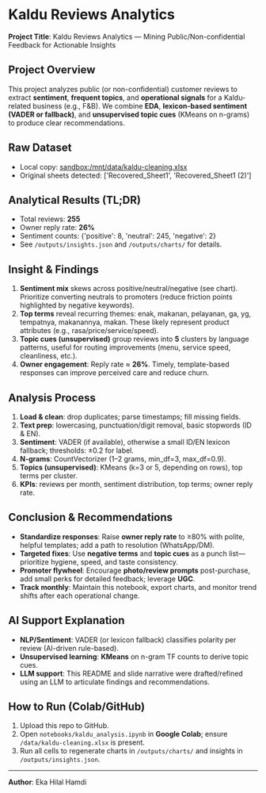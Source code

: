 # Kaldu Reviews Analytics

**Project Title**: Kaldu Reviews Analytics — Mining Public/Non-confidential Feedback for Actionable Insights

## Project Overview
This project analyzes public (or non-confidential) customer reviews to extract **sentiment**, **frequent topics**, and **operational signals** for a Kaldu-related business (e.g., F&B). We combine **EDA**, **lexicon-based sentiment (VADER or fallback)**, and **unsupervised topic cues** (KMeans on n-grams) to produce clear recommendations.

## Raw Dataset
- Local copy: [sandbox:/mnt/data/kaldu-cleaning.xlsx](sandbox:/mnt/data/kaldu-cleaning.xlsx)
- Original sheets detected: ['Recovered_Sheet1', 'Recovered_Sheet1 (2)']

## Analytical Results (TL;DR)
- Total reviews: **255**
- Owner reply rate: **26%**
- Sentiment counts: {'positive': 8, 'neutral': 245, 'negative': 2}
- See `/outputs/insights.json` and `/outputs/charts/` for details.

## Insight & Findings
1. **Sentiment mix** skews across positive/neutral/negative (see chart). Prioritize converting neutrals to promoters (reduce friction points highlighted by negative keywords).
2. **Top terms** reveal recurring themes: enak, makanan, pelayanan, ga, yg, tempatnya, makanannya, makan. These likely represent product attributes (e.g., rasa/price/service/speed).
3. **Topic cues (unsupervised)** group reviews into **5** clusters by language patterns, useful for routing improvements (menu, service speed, cleanliness, etc.).
4. **Owner engagement**: Reply rate ≈ **26%**. Timely, template-based responses can improve perceived care and reduce churn.

## Analysis Process
1. **Load & clean**: drop duplicates; parse timestamps; fill missing fields.
2. **Text prep**: lowercasing, punctuation/digit removal, basic stopwords (ID & EN).
3. **Sentiment**: VADER (if available), otherwise a small ID/EN lexicon fallback; thresholds: ±0.2 for label.
4. **N-grams**: CountVectorizer (1–2 grams, min_df=3, max_df=0.9).
5. **Topics (unsupervised)**: KMeans (k=3 or 5, depending on rows), top terms per cluster.
6. **KPIs**: reviews per month, sentiment distribution, top terms; owner reply rate.

## Conclusion & Recommendations
- **Standardize responses**: Raise **owner reply rate** to ≥80% with polite, helpful templates; add a path to resolution (WhatsApp/DM).
- **Targeted fixes**: Use **negative terms** and **topic cues** as a punch list—prioritize hygiene, speed, and taste consistency.
- **Promoter flywheel**: Encourage **photo/review prompts** post-purchase, add small perks for detailed feedback; leverage **UGC**.
- **Track monthly**: Maintain this notebook, export charts, and monitor trend shifts after each operational change.

## AI Support Explanation
- **NLP/Sentiment**: VADER (or lexicon fallback) classifies polarity per review (AI-driven rule-based).  
- **Unsupervised learning**: **KMeans** on n-gram TF counts to derive topic cues.  
- **LLM support**: This README and slide narrative were drafted/refined using an LLM to articulate findings and recommendations.

## How to Run (Colab/GitHub)
1. Upload this repo to GitHub.
2. Open `notebooks/kaldu_analysis.ipynb` in **Google Colab**; ensure `/data/kaldu-cleaning.xlsx` is present.
3. Run all cells to regenerate charts in `/outputs/charts/` and insights in `/outputs/insights.json`.

---
**Author**: Eka Hilal Hamdi
